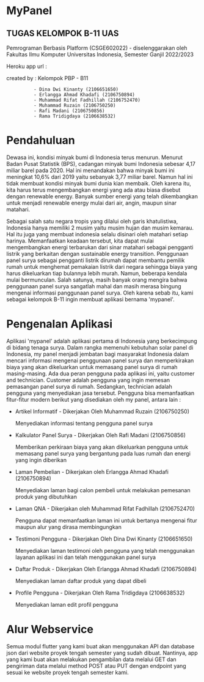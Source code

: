 # MyPanel
## TUGAS KELOMPOK B-11 UAS

Pemrograman Berbasis Platform (CSGE602022) - diselenggarakan oleh Fakultas Ilmu Komputer Universitas Indonesia, Semester Ganjil 2022/2023

Heroku app url : 

created by : Kelompok PBP - B11

              - Dina Dwi Kinanty (2106651650)
              - Erlangga Ahmad Khadafi (2106750894)
              - Muhammad Rifat Fadhillah (2106752470)
              - Muhammad Ruzain (2106750250)
              - Rafi Madani (2106750856)
              - Rama Tridigdaya (2106638532)

# Pendahuluan

Dewasa ini, kondisi minyak bumi di Indonesia terus menurun. Menurut Badan Pusat Statistik (BPS), cadangan minyak bumi Indonesia sebesar 4,17 miliar barel pada 2020. Hal ini menandakan bahwa minyak bumi ini meningkat 10,6% dari 2019 yaitu sebanyak 3,77 miliar barel. Namun hal ini tidak membuat kondisi minyak bumi dunia kian membaik. Oleh karena itu, kita harus terus mengembangkan energi yang ada atau biasa disebut dengan renewable energy. Banyak sumber energi yang telah dikembangkan untuk menjadi renewable energy mulai dari air, angin, maupun sinar matahari. 

Sebagai salah satu negara tropis yang dilalui oleh garis khatulistiwa, Indonesia hanya memiliki 2 musim yaitu musim hujan dan musim kemarau. Hal itu juga yang membuat indonesia selalu disinari oleh matahari setiap harinya. Memanfaatkan keadaan tersebut, kita dapat mulai mengembangkan energi terbarukan dari sinar matahari sebagai pengganti listrik yang berkaitan dengan sustainable energy transition. Penggunaan panel surya sebagai pengganti listrik dirumah dapat membantu pemilik rumah untuk menghemat pemakaian listrik dari negara sehingga biaya yang harus dikeluarkan tiap bulannya lebih murah. Namun, beberapa kendala mulai bermunculan. Salah satunya, masih banyak orang mengira bahwa penggunaan panel surya sangatlah mahal dan masih merasa bingung mengenai informasi panggunaan panel surya. Oleh karena sebab itu, kami sebagai kelompok B-11 ingin membuat aplikasi bernama 'mypanel'. 

# Pengenalan Aplikasi 

Aplikasi 'mypanel' adalah aplikasi pertama di Indonesia yang berkecimpung di bidang tenaga surya. Dalam rangka memenuhi kebutuhan solar panel di Indonesia, my panel menjadi jembatan bagi masyarakat Indonesia  dalam mencari informasi mengenai penggunaan panel surya dan memperkirakan biaya yang akan dikeluarkan untuk memasang panel surya di rumah masing-masing. Ada dua peran pengguna pada aplikasi ini, yaitu customer and technician. Customer adalah pengguna yang ingin memesan pemasangan panel surya di rumah. Sedangkan, technician adalah pengguna yang menyediakan jasa tersebut. Pengguna bisa memanfaatkan fitur-fitur modern berikut yang disediakan oleh my panel, antara lain :
  - Artikel Informatif - Dikerjakan Oleh Muhammad Ruzain (2106750250)
      
      Menyediakan informasi tentang pengguna panel surya
  - Kalkulator Panel Surya - Dikerjakan Oleh Rafi Madani (2106750856)
      
      Memberikan perkiraan biaya yang akan dikeluarkan pengguna untuk memasang panel surya yang bergantung pada luas rumah dan energi yang ingin diberikan
  - Laman Pembelian - Dikerjakan oleh Erlangga Ahmad Khadafi (2106750894)
      
      Menyediakan laman bagi calon pembeli untuk melakukan pemesanan produk yang dibutuhkan
  - Laman QNA - Dikerjakan oleh Muhammad Rifat Fadhillah (2106752470)
      
      Pengguna dapat memanfaatkan laman ini untuk bertanya mengenai fitur maupun alur yang dirasa membingungkan
  - Testimoni Pengguna - Dikerjakan Oleh Dina Dwi Kinanty (2106651650)
      
      Menyediakan laman testimoni oleh pengguna yang telah menggunakan layanan aplikasi ini dan telah menggunakan panel surya 
  - Daftar Produk    - Dikerjakan Oleh Erlangga Ahmad Khadafi (2106750894)
      
      Menyediakan laman daftar produk yang dapat dibeli 
  - Profile Pengguna - Dikerjakan Oleh Rama Tridigdaya (2106638532)
      
      Menyediakan laman edit profil pengguna

# Alur Webservice
Semua modul flutter yang kami buat akan menggunakan API dan database json dari website proyek tengah semester yang sudah dibuat. Nantinya, app yang kami buat akan melakukan pengambilan data melalui GET dan pengiriman data melalui method POST atau PUT dengan endpoint yang sesuai ke website proyek tengah semester kami.


